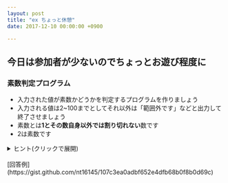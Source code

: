 ```yaml
---
layout: post
title: "ex ちょっと休憩"
date: 2017-12-10 00:00:00 +0900

---
```


## 今日は参加者が少ないのでちょっとお遊び程度に

### 素数判定プログラム

- 入力された値が素数かどうかを判定するプログラムを作りましょう
- 入力される値は2~100までとしてそれ以外は「範囲外です」などと出力して終了させましょう
- 素数とは**1とその数自身以外では割り切れない**数です
- 2は素数です

<details><summary>ヒント(クリックで展開)</summary><div>

<ul>
  <li>なにかカウンター的な変数を用意してみると楽かもしれません</li>
  <li>割り切れるかを判別するのは剰余算(%)です</li>
  <li>a%b=0ならば割り切れます(あまりが0だから)</li>
  <li>1で割っても必ずわりきれるので考慮しなくてもいいかもしれません</li>
</ul>
  
</div></details><br>
[回答例](https://gist.github.com/nt16145/107c3ea0adbf652e4dfb68b0f8b0d69c)
